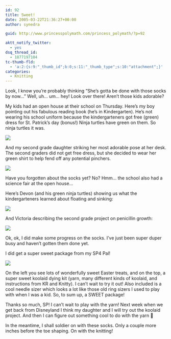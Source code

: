 ```yaml
---
id: 92
title: Sweet!
date: 2005-03-22T21:36:27+00:00
author: synedra

guid: http://www.princesspolymath.com/princess_polymath/?p=92

aktt_notify_twitter:
  - yes
dsq_thread_id:
  - 1877197104
tc-thumb-fld:
  - 'a:2:{s:9:"_thumb_id";b:0;s:11:"_thumb_type";s:10:"attachment";}'
categories:
  - Knitting
---
```

Look, I know you&#8217;re probably thinking &#8220;She&#8217;s gotta be done with those socks by now&#8230;&#8221; Well, uh&#8230; um&#8230; hey! Look over there! Aren&#8217;t those kids adorable?
  
My kids had an open house at their school on Thursday. Here&#8217;s my boy pointing out his fabulous reading book (he&#8217;s in Kindergarten). He&#8217;s not wearing his school uniform because the kindergarteners got free (green) dress for St. Patrick&#8217;s day (bonus!) Ninja turtles have green on them. So ninja turtles it was.
  
![](http://www.perlgoddess.com/blog/images/devon_read.jpg)
  
And my second grade daughter striking her most adorable pose at her desk. The second graders did not get free dress, but she decided to wear her green shirt to help fend off any potential pinchers.
  
![](http://www.perlgoddess.com/blog/images/vic_cute.jpg)
  
Have you forgotten about the socks yet? No? Hmm&#8230; the school also had a science fair at the open house&#8230;
  
Here&#8217;s Devon (and his green ninja turtles) showing us what the kindergarteners learned about floating and sinking:
  
![](http://www.perlgoddess.com/blog/images/dev_science.jpg)
  
And Victoria describing the second grade project on penicillin growth:
  
![](http://www.perlgoddess.com/blog/images/vic_science.jpg)
  
Ok, ok, I did make some progress on the socks. I&#8217;ve just been super duper busy and haven&#8217;t gotten them done yet.
  
I did get a super sweet package from my SP4 Pal!
  
![](http://www.perlgoddess.com/blog/images/sweet_sp.jpg)
  
On the left you see lots of wonderfully sweet Easter treats, and on the top, a super sweet koolaid dying kit (yarn, many different kinds of koolaid, and instructions from KR and Knitty). I can&#8217;t wait to try it out! Also included is a cool needle sizer which looks a lot like those old ring sizers I used to play with when I was a kid. So, to sum up, a SWEET package!
  
Thanks so much, SP! I can&#8217;t wait to play with the yarn! Next week when we get back from Disneyland I think my daughter and I will try out the koolaid project. And then I can figure out something cool to do with the yarn 🙂
  
In the meantime, I shall soldier on with these socks. Only a couple more inches before the toe shaping. On with the knitting!